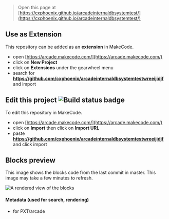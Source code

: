  
 

> Open this page at [https://cxphoenix.github.io/arcadeinternaldbsystemtest/](https://cxphoenix.github.io/arcadeinternaldbsystemtest/)

## Use as Extension

This repository can be added as an **extension** in MakeCode.

* open [https://arcade.makecode.com/](https://arcade.makecode.com/)
* click on **New Project**
* click on **Extensions** under the gearwheel menu
* search for **https://github.com/cxphoenix/arcadeinternaldbsystemtestwreeijidjf** and import

## Edit this project ![Build status badge](https://github.com/cxphoenix/arcadeinternaldbsystemtestwreeijidjf/workflows/MakeCode/badge.svg)

To edit this repository in MakeCode.

* open [https://arcade.makecode.com/](https://arcade.makecode.com/)
* click on **Import** then click on **Import URL**
* paste **https://github.com/cxphoenix/arcadeinternaldbsystemtestwreeijidjf** and click import

## Blocks preview

This image shows the blocks code from the last commit in master.
This image may take a few minutes to refresh.

![A rendered view of the blocks](https://github.com/cxphoenix/arcadeinternaldbsystemtestwreeijidjf/raw/master/.github/makecode/blocks.png)

#### Metadata (used for search, rendering)

* for PXT/arcade
<script src="https://makecode.com/gh-pages-embed.js"></script><script>makeCodeRender("{{ site.makecode.home_url }}", "{{ site.github.owner_name }}/{{ site.github.repository_name }}");</script>
